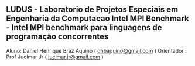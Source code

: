 LUDUS - Laboratorio de Projetos Especiais em Engenharia da Computacao
Intel MPI Benchmark - Intel MPI benchmark para linguagens de programação concorrentes
---------------------------------------------------------------------

Aluno: Daniel Henrique Braz Aquino ( dhbaquino@gmail.com )
Orientador : Prof Jucimar Jr ( jucimar.jr@gmail.com )
